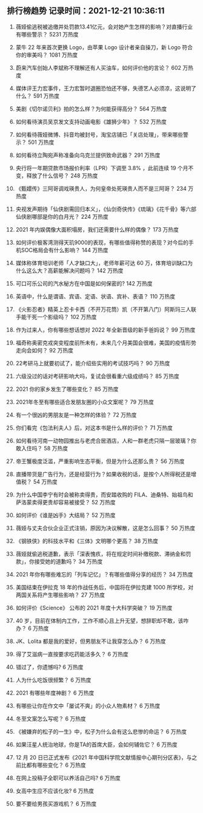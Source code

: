 
## 排行榜趋势 记录时间：2021-12-21 10:36:11
  
  1. 薇娅偷逃税被追缴并处罚款13.41亿元，会对她产生怎样的影响？对直播行业有哪些警示？ 5231 万热度
    
  2. 蒙牛 22 年来首次更换 Logo，由苹果 Logo 设计者亲自操刀，新 Logo 符合你的审美吗？ 1081 万热度
    
  3. 蔚来汽车创始人李斌称不理解还有人买油车，如何评价他的言论？ 602 万热度
    
  4. 媒体评王力宏事件，王力宏暂时退圈恐怕还不够，失德艺人必须凉，这说明了什么？ 591 万热度
    
  5. 美剧《切尔诺贝利》拍的怎么样？为何能获得高分？ 564 万热度
    
  6. 如何看待演员吴京发文支持动画电影《雄狮少年》？ 532 万热度
    
  7. 如何看待薇娅微博、抖音均被封号，淘宝店铺已「关店处理」，带来哪些警示？ 501 万热度
    
  8. 如何看待立陶宛声称准备向乌克兰提供致命武器？ 291 万热度
    
  9. 央行将一年期贷款市场报价利率（LPR）下调至 3.8% ，此前连续 19 个月不变，释放了什么信号？ 248 万热度
    
  10. 《甄嬛传》三阿哥调戏瑛贵人，为何皇帝处死瑛贵人而不是三阿哥？ 234 万热度
    
  11. 央视发声期待「仙侠剧需回归本义」，《仙剑奇侠传》《琉璃》《花千骨》等六部仙侠剧哪部是你的白月光？ 224 万热度
    
  12. 2021 年内娱偶像大面积塌房，我们还需要什么样的偶像？ 173 万热度
    
  13. 如何评价极客湾测得天玑9000的表现，有哪些值得称赞的表现？对今后的手机SOC格局会有什么影响？ 144 万热度
    
  14. 媒体称体育培训老师「人才缺口大」，老师年薪可达 60 万，体育培训缺口为什么这么大？高薪能解决问题吗？ 142 万热度
    
  15. 可口可乐公司的汽水秘方在中国是如何保密的? 142 万热度
    
  16. 英语中，什么是谓语、宾语、定语、状语、宾补、表语？ 110 万热度
    
  17. 《火影忍者》精英上忍卡卡西（不开万花筒）凯（不开第八门）阿斯玛三人联手能干死一个影级吗？ 102 万热度
    
  18. 作为过来人，你有哪些想话想对 2022 年全新晋级的新手爸妈说？ 99 万热度
    
  19. 福奇称奥密克戎突变程度前所未有，未来几个月美国会很难，美国的疫情形势走向会如何？ 92 万热度
    
  20. 22考研马上就要初试了，能介绍些实用的考试技巧吗？ 90 万热度
    
  21. 六级没过的话对考研影响大吗，复试会很看重六级成绩吗？ 85 万热度
    
  22. 2021 你的家乡发生了哪些变化？ 85 万热度
    
  23. 2021年冬至有哪些适合发朋友圈的小众文案呢？ 79 万热度
    
  24. 有一个很凶的男朋友是一种怎样的体验？ 72 万热度
    
  25. 你们看完《包法利夫人》后，对这本书是什么样的评价？ 71 万热度
    
  26. 如何看待河南一动物园推出与老虎合居酒店，人和一群老虎只隔一层玻璃？你敢入住吗？ 58 万热度
    
  27. 帝王蟹极度泛滥，严重影响生态平衡，但是为什么还那么贵？ 56 万热度
    
  28. 直播带货是广告行为，还是经营行为？如果收税的话，是按个人所得税还是增值税？ 54 万热度
    
  29. 为什么中国李宁有时会被称卖得贵，而安踏收购的 FILA、迪桑特、始祖鸟和萨洛蒙卖得更贵却容易被接受？ 52 万热度
    
  30. 如何评价《谁是凶手》大结局？ 52 万热度
    
  31. 薇娅与丈夫合伙企业正式注销，原因为决议解散，这是怎么回事？ 50 万热度
    
  32. 《钢铁侠》的科技水平和《三体》文明哪个更高？ 38 万热度
    
  33. 薇娅就偷逃税道歉，表示「深表愧疚，将在规定时间补缴税款、滞纳金和罚款」，你接受她的道歉吗？ 34 万热度
    
  34. 2021 年你有哪些难忘的「列车记忆」？有哪些值得分享的经历？ 34 万热度
    
  35. 美国结束在伊拉克 18 年的作战任务后，中国将在伊拉克建 1000 所学校，对两国关系将产生哪些影响？ 27 万热度
    
  36. 如何评价《Science》 公布的 2021 年度十大科学突破？ 19 万热度
    
  37. 40 岁，目前在体制内工作，工作不顺心且上升无望，想辞职却不敢，该咋办？ 6 万热度
    
  38. JK、Lolita 都是我的爱好，但男朋友不让我穿怎么办？ 6 万热度
    
  39. 得了艾滋病一直按要求吃药能活多久？ 6 万热度
    
  40. 错过了，你遗憾吗? 6 万热度
    
  41. 人为什么吃饭很频繁？ 6 万热度
    
  42. 2021 有哪些年度神剧？ 6 万热度
    
  43. 有哪些让你在作文中「屡试不爽」的小众人物素材？ 6 万热度
    
  44. 冬至文案怎么写呢？ 6 万热度
    
  45. 《被嫌弃的松子的一生》中，松子为什么会有这么悲惨的命运？ 6 万热度
    
  46. 如果汪星人统治地球，你是TA的首席大臣，会如何辅佐它？ 6 万热度
    
  47. 12 月 20 日已正式发布《2021 年中国科学院文献情报中心期刊分区表》，与之前比都有哪些变化？ 6 万热度
    
  48. 在网上投稿子全职可以养活自己吗? 6 万热度
    
  49. 女高中生应不应该化妆? 6 万热度
    
  50. 要不要给男孩买游戏机？ 6 万热度
    